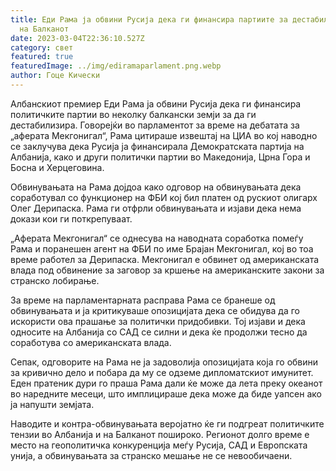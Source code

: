 ```yaml
---
title: Еди Рама ја обвини Русија дека ги финансира партиите за дестабилизација
  на Балканот
date: 2023-03-04T22:36:10.527Z
category: свет
featured: true
featuredImage: ../img/ediramaparlament.png.webp
author: Гоце Кически
---
```


Албанскиот премиер Еди Рама ја обвини Русија дека ги финансира политичките партии во неколку балкански земји за да ги дестабилизира. Говорејќи во парламентот за време на дебатата за „аферата Мекгонигал“, Рама цитираше извештај на ЦИА во кој наводно се заклучува дека Русија ја финансирала Демократската партија на Албанија, како и други политички партии во Македонија, Црна Гора и Босна и Херцеговина.

Обвинувањата на Рама дојдоа како одговор на обвинувањата дека соработувал со функционер на ФБИ кој бил платен од рускиот олигарх Олег Дерипаска. Рама ги отфрли обвинувањата и изјави дека нема докази кои ги поткрепуваат.

„Аферата Мекгонигал“ се однесува на наводната соработка помеѓу Рама и поранешен агент на ФБИ по име Брајан Мекгонигал, кој во тоа време работел за Дерипаска. Мекгонигал е обвинет од американската влада под обвинение за заговор за кршење на американските закони за странско лобирање.

За време на парламентарната расправа Рама се бранеше од обвинувањата и ја критикуваше опозицијата дека се обидува да го искористи ова прашање за политички придобивки. Тој изјави и дека односите на Албанија со САД се силни и дека ќе продолжи тесно да соработува со американската влада.

Сепак, одговорите на Рама не ја задоволија опозицијата која го обвини за кривично дело и побара да му се одземе дипломатскиот имунитет. Еден пратеник дури го праша Рама дали ќе може да лета преку океанот во наредните месеци, што имплицираше дека може да биде уапсен ако ја напушти земјата.

Наводите и контра-обвинувањата веројатно ќе ги подгреат политичките тензии во Албанија и на Балканот пошироко. Регионот долго време е место на геополитичка конкуренција меѓу Русија, САД и Европската унија, а обвинувањата за странско мешање не се невообичаени.
